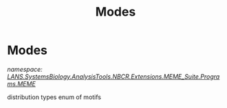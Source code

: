 ﻿---
title: Modes
---

# Modes
_namespace: [LANS.SystemsBiology.AnalysisTools.NBCR.Extensions.MEME_Suite.Programs.MEME](N-LANS.SystemsBiology.AnalysisTools.NBCR.Extensions.MEME_Suite.Programs.MEME.html)_

distribution types enum of motifs




